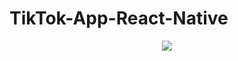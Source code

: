 # TikTok-App-React-Native


<div align="center">

<img src="https://user-images.githubusercontent.com/73642253/116784080-d6c74080-aa9a-11eb-805a-05d7bfcd3e4d.png" />


</div>

